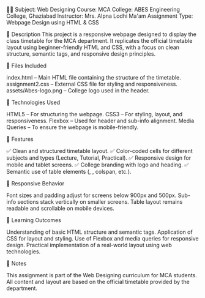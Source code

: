 👩‍🏫 Subject: Web Designing
Course: MCA
College: ABES Engineering College, Ghaziabad
Instructor: Mrs. Alpna Lodhi Ma'am
Assignment Type: Webpage Design using HTML & CSS

🧾 Description
This project is a responsive webpage designed to display the class timetable for the MCA department. It replicates the official timetable layout using beginner-friendly HTML and CSS, with a focus on clean structure, semantic tags, and responsive design principles.

📁 Files Included

index.html – Main HTML file containing the structure of the timetable.
assignment2.css – External CSS file for styling and responsiveness.
assets/Abes-logo.png – College logo used in the header.


🧱 Technologies Used

HTML5 – For structuring the webpage.
CSS3 – For styling, layout, and responsiveness.
Flexbox – Used for header and sub-info alignment.
Media Queries – To ensure the webpage is mobile-friendly.


📐 Features

✅ Clean and structured timetable layout.
✅ Color-coded cells for different subjects and types (Lecture, Tutorial, Practical).
✅ Responsive design for mobile and tablet screens.
✅ College branding with logo and heading.
✅ Semantic use of table elements (<thead>, <tbody>, colspan, etc.).


📱 Responsive Behavior

Font sizes and padding adjust for screens below 900px and 500px.
Sub-info sections stack vertically on smaller screens.
Table layout remains readable and scrollable on mobile devices.


🧠 Learning Outcomes

Understanding of basic HTML structure and semantic tags.
Application of CSS for layout and styling.
Use of Flexbox and media queries for responsive design.
Practical implementation of a real-world layout using web technologies.


📌 Notes

This assignment is part of the Web Designing curriculum for MCA students.
All content and layout are based on the official timetable provided by the department.
